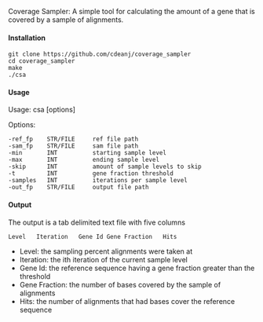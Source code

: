 Coverage Sampler: A simple tool for calculating the amount of a gene that is covered by a sample of alignments.

#### Installation
```
git clone https://github.com/cdeanj/coverage_sampler
cd coverage_sampler
make
./csa
```

#### Usage
Usage: csa [options]

Options:

    -ref_fp    STR/FILE     ref file path
    -sam_fp    STR/FILE     sam file path
    -min       INT          starting sample level
    -max       INT          ending sample level
    -skip      INT          amount of sample levels to skip
    -t         INT          gene fraction threshold
    -samples   INT          iterations per sample level
    -out_fp    STR/FILE     output file path

#### Output

The output is a tab delimited text file with five columns
```
Level   Iteration   Gene Id Gene Fraction   Hits
```

* Level: the sampling percent alignments were taken at
* Iteration: the ith iteration of the current sample level
* Gene Id: the reference sequence having a gene fraction greater than the threshold
* Gene Fraction: the number of bases covered by the sample of alignments
* Hits: the number of alignments that had bases cover the reference sequence
